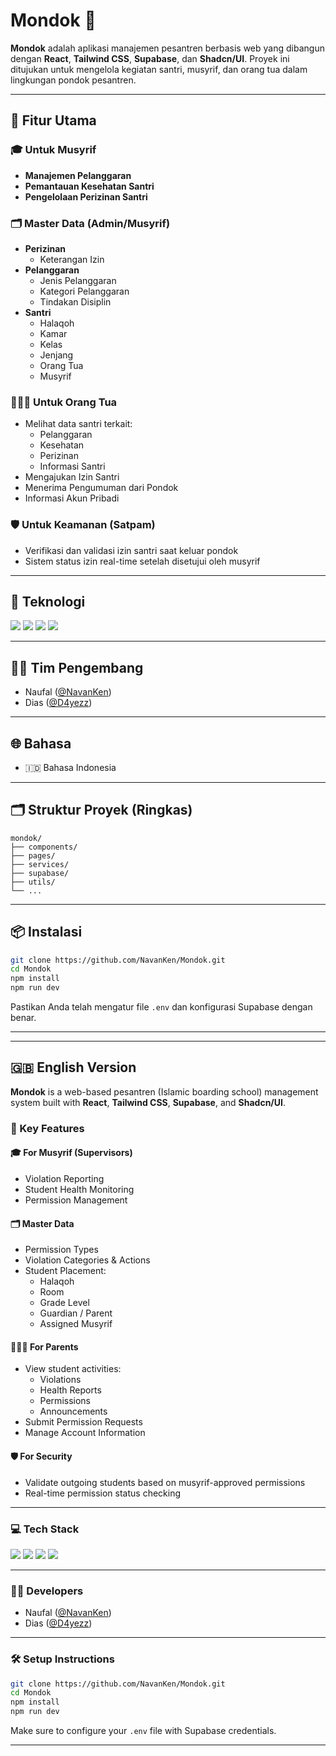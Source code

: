 # Mondok 🕌

**Mondok** adalah aplikasi manajemen pesantren berbasis web yang dibangun dengan **React**, **Tailwind CSS**, **Supabase**, dan **Shadcn/UI**. Proyek ini ditujukan untuk mengelola kegiatan santri, musyrif, dan orang tua dalam lingkungan pondok pesantren.

---

## 📌 Fitur Utama

### 🎓 Untuk Musyrif

- **Manajemen Pelanggaran**
- **Pemantauan Kesehatan Santri**
- **Pengelolaan Perizinan Santri**

### 🗂️ Master Data (Admin/Musyrif)

- **Perizinan**
  - Keterangan Izin
- **Pelanggaran**
  - Jenis Pelanggaran
  - Kategori Pelanggaran
  - Tindakan Disiplin
- **Santri**
  - Halaqoh
  - Kamar
  - Kelas
  - Jenjang
  - Orang Tua
  - Musyrif

### 👨‍👩‍👧 Untuk Orang Tua

- Melihat data santri terkait:
  - Pelanggaran
  - Kesehatan
  - Perizinan
  - Informasi Santri
- Mengajukan Izin Santri
- Menerima Pengumuman dari Pondok
- Informasi Akun Pribadi

### 🛡️ Untuk Keamanan (Satpam)

- Verifikasi dan validasi izin santri saat keluar pondok
- Sistem status izin real-time setelah disetujui oleh musyrif

---

## 🚀 Teknologi

<p align="left">
  <img src="https://img.shields.io/badge/React-20232A?style=for-the-badge&logo=react&logoColor=61DAFB" />
  <img src="https://img.shields.io/badge/TailwindCSS-0EA5E9?style=for-the-badge&logo=tailwindcss&logoColor=white" />
  <img src="https://img.shields.io/badge/Supabase-3ECF8E?style=for-the-badge&logo=supabase&logoColor=white" />
  <img src="https://img.shields.io/badge/Shadcn/UI-000000?style=for-the-badge&logo=ui&logoColor=white" />
</p>

---

## 🧑‍💻 Tim Pengembang

- Naufal ([@NavanKen](https://github.com/NavanKen))
- Dias ([@D4yezz](https://github.com/D4yezz))

---

## 🌐 Bahasa

- 🇮🇩 Bahasa Indonesia

---

## 🗂️ Struktur Proyek (Ringkas)

```
mondok/
├── components/
├── pages/
├── services/
├── supabase/
├── utils/
└── ...
```

---

## 📦 Instalasi

```bash
git clone https://github.com/NavanKen/Mondok.git
cd Mondok
npm install
npm run dev
```

Pastikan Anda telah mengatur file `.env` dan konfigurasi Supabase dengan benar.

---

---

## 🇬🇧 English Version

**Mondok** is a web-based pesantren (Islamic boarding school) management system built with **React**, **Tailwind CSS**, **Supabase**, and **Shadcn/UI**.

### 🎯 Key Features

#### 🎓 For Musyrif (Supervisors)

- Violation Reporting
- Student Health Monitoring
- Permission Management

#### 🗂️ Master Data

- Permission Types
- Violation Categories & Actions
- Student Placement:
  - Halaqoh
  - Room
  - Grade Level
  - Guardian / Parent
  - Assigned Musyrif

#### 👨‍👩‍👧 For Parents

- View student activities:
  - Violations
  - Health Reports
  - Permissions
  - Announcements
- Submit Permission Requests
- Manage Account Information

#### 🛡️ For Security

- Validate outgoing students based on musyrif-approved permissions
- Real-time permission status checking

---

### 💻 Tech Stack

<p align="left">
  <img src="https://img.shields.io/badge/React-20232A?style=for-the-badge&logo=react&logoColor=61DAFB" />
  <img src="https://img.shields.io/badge/TailwindCSS-0EA5E9?style=for-the-badge&logo=tailwindcss&logoColor=white" />
  <img src="https://img.shields.io/badge/Supabase-3ECF8E?style=for-the-badge&logo=supabase&logoColor=white" />
  <img src="https://img.shields.io/badge/Shadcn/UI-000000?style=for-the-badge&logo=ui&logoColor=white" />
</p>

---

### 👨‍💻 Developers

- Naufal ([@NavanKen](https://github.com/NavanKen))
- Dias ([@D4yezz](https://github.com/D4yezz))

---

### 🛠️ Setup Instructions

```bash
git clone https://github.com/NavanKen/Mondok.git
cd Mondok
npm install
npm run dev
```

Make sure to configure your `.env` file with Supabase credentials.

---
